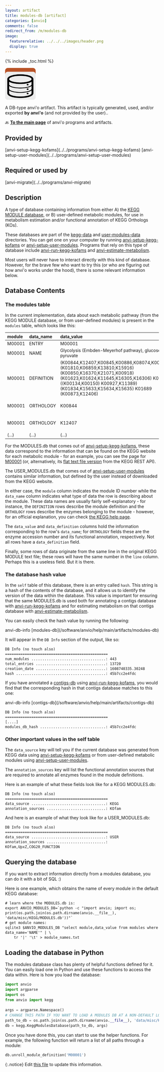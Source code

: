 ```yaml
---
layout: artifact
title: modules-db [artifact]
categories: [anvio]
comments: false
redirect_from: /m/modules-db
image:
  featurerelative: ../../../images/header.png
  display: true
---
```



{% include _toc.html %}


<img src="../../images/icons/DB.png" alt="DB" style="width:100px; border:none" />

A DB-type anvi'o artifact. This artifact is typically generated, used, and/or exported **by anvi'o** (and not provided by the user)..

🔙 **[To the main page](../../)** of anvi'o programs and artifacts.

## Provided by


<p style="text-align: left" markdown="1"><span class="artifact-p">[anvi-setup-kegg-kofams](../../programs/anvi-setup-kegg-kofams)</span> <span class="artifact-p">[anvi-setup-user-modules](../../programs/anvi-setup-user-modules)</span></p>


## Required or used by


<p style="text-align: left" markdown="1"><span class="artifact-r">[anvi-migrate](../../programs/anvi-migrate)</span></p>


## Description

A type of database containing information from either A) the [KEGG MODULE database](https://www.genome.jp/kegg/module.html), or B) user-defined metabolic modules, for use in metabolism estimation and/or functional annotation of KEGG Orthologs (KOs).

These databases are part of the <span class="artifact-n">[kegg-data](/software/anvio/help/main/artifacts/kegg-data)</span> and <span class="artifact-n">[user-modules-data](/software/anvio/help/main/artifacts/user-modules-data)</span> directories. You can get one on your computer by running <span class="artifact-p">[anvi-setup-kegg-kofams](/software/anvio/help/main/programs/anvi-setup-kegg-kofams)</span> or <span class="artifact-p">[anvi-setup-user-modules](/software/anvio/help/main/programs/anvi-setup-user-modules)</span>. Programs that rely on this type of database include <span class="artifact-p">[anvi-run-kegg-kofams](/software/anvio/help/main/programs/anvi-run-kegg-kofams)</span> and <span class="artifact-p">[anvi-estimate-metabolism](/software/anvio/help/main/programs/anvi-estimate-metabolism)</span>.

Most users will never have to interact directly with this kind of database. However, for the brave few who want to try this (or who are figuring out how anvi'o works under the hood), there is some relevant information below.

## Database Contents

### The modules table

In the current implementation, data about each metabolic pathway (from the KEGG MODULE database, or from user-defined modules) is present in the `modules` table, which looks like this:

| module | data_name | data_value | data_definition | line |
|:--|:--|:--|:--|:--|
| M00001 | ENTRY	| M00001 | Pathway | 1 |
| M00001 | NAME	| Glycolysis (Embden-Meyerhof pathway), glucose => pyruvate | _NULL_ | 2 |
| M00001 | DEFINITION | (K00844,K12407,K00845,K00886,K08074,K00918) (K01810,K06859,K13810,K15916) (K00850,K16370,K21071,K00918) (K01623,K01624,K11645,K16305,K16306) K01803 ((K00134,K00150) K00927,K11389) (K01834,K15633,K15634,K15635) K01689 (K00873,K12406) | _NULL_ | 3 |
| M00001 | ORTHOLOGY | K00844	| hexokinase/glucokinase [EC:2.7.1.1 2.7.1.2] [RN:R01786] | 4 |
| M00001 | ORTHOLOGY | K12407	| hexokinase/glucokinase [EC:2.7.1.1 2.7.1.2] [RN:R01786] | 4 |
| (...) | (...) | (...) | (...) | (...) |

For the MODULES.db that comes out of <span class="artifact-p">[anvi-setup-kegg-kofams](/software/anvio/help/main/programs/anvi-setup-kegg-kofams)</span>, these data correspond to the information that can be found on the KEGG website for each metabolic module - for an example, you can see the page for [M00001](https://www.genome.jp/dbget-bin/www_bget?md:M00001) (or, alternatively, its [flat text file version](http://rest.kegg.jp/get/M00001) from the KEGG REST API).

The USER_MODULES.db that comes out of <span class="artifact-p">[anvi-setup-user-modules](/software/anvio/help/main/programs/anvi-setup-user-modules)</span> contains similar information, but defined by the user instead of downloaded from the KEGG website.

In either case, the `module` column indicates the module ID number while the `data_name` column indicates what type of data the row is describing about the module. These data names are usually fairly self-explanatory - for instance, the `DEFINITION` rows describe the module definition and the `ORTHOLOGY` rows describe the enzymes belonging to the module - however, for an official explanation, you can check [the KEGG help page](https://www.genome.jp/kegg/document/help_bget_module.html).

The `data_value` and `data_definition` columns hold the information corresponding to the row's `data_name`; for `ORTHOLOGY` fields these are the enzyme accession number and its functional annotation, respectively. Not all rows have a `data_definition` field.

Finally, some rows of data originate from the same line in the original KEGG MODULE text file; these rows will have the same number in the `line` column. Perhaps this is a useless field. But it is there.

### The database hash value

In the `self` table of this database, there is an entry called `hash`. This string is a hash of the contents of the database, and it allows us to identify the version of the data within the database. This value is important for ensuring that the same MODULES.db is used both for annotating a contigs database with <span class="artifact-p">[anvi-run-kegg-kofams](/software/anvio/help/main/programs/anvi-run-kegg-kofams)</span> and for estimating metabolism on that contigs database with <span class="artifact-p">[anvi-estimate-metabolism](/software/anvio/help/main/programs/anvi-estimate-metabolism)</span>.

You can easily check the hash value by running the following:

<div class="codeblock" markdown="1">
anvi&#45;db&#45;info <span class="artifact&#45;n">[modules&#45;db](/software/anvio/help/main/artifacts/modules&#45;db)</span>
</div>

It will appear in the `DB Info` section of the output, like so:
```
DB Info (no touch also)
===============================================
num_modules ..................................: 443
total_entries ................................: 13720
creation_date ................................: 1608740335.30248
hash .........................................: 45b7cc2e4fdc
```

If you have annotated a <span class="artifact-n">[contigs-db](/software/anvio/help/main/artifacts/contigs-db)</span> using <span class="artifact-p">[anvi-run-kegg-kofams](/software/anvio/help/main/programs/anvi-run-kegg-kofams)</span>, you would find that the corresponding hash in that contigs database matches to this one:

<div class="codeblock" markdown="1">
anvi&#45;db&#45;info <span class="artifact&#45;n">[contigs&#45;db](/software/anvio/help/main/artifacts/contigs&#45;db)</span>
</div>

```
DB Info (no touch also)
===============================================
[....]
modules_db_hash ..............................: 45b7cc2e4fdc
```

### Other important values in the self table

The `data_source` key will tell you if the current database was generated from KEGG data using <span class="artifact-p">[anvi-setup-kegg-kofams](/software/anvio/help/main/programs/anvi-setup-kegg-kofams)</span> or from user-defined metabolic modules using <span class="artifact-p">[anvi-setup-user-modules](/software/anvio/help/main/programs/anvi-setup-user-modules)</span>.

The `annotation_sources` key will list the functional annotation sources that are required to annotate all enzymes found in the module definitions.

Here is an example of what these fields look like for a KEGG MODULES.db:
```
DB Info (no touch also)
===============================================
data_source ..................................: KEGG
annotation_sources ...........................: KOfam
```

And here is an example of what they look like for a USER_MODULES.db:
```
DB Info (no touch also)
===============================================
data_source ..................................: USER
annotation_sources ...........................: KOfam,UpxZ,COG20_FUNCTION
```

## Querying the database

If you want to extract information directly from a modules database, you can do it with a bit of SQL :)

Here is one example, which obtains the name of every module in the default KEGG database:

```
# learn where the MODULES.db is:
export ANVIO_MODULES_DB=`python -c "import anvio; import os; print(os.path.join(os.path.dirname(anvio.__file__), 'data/misc/KEGG/MODULES.db'))"`
# get module names:
sqlite3 $ANVIO_MODULES_DB "select module,data_value from modules where data_name='NAME'" | \
    tr '|' '\t' > module_names.txt
```

## Loading the database in Python

The modules database class has plenty of helpful functions defined for it. You can easily load one in Python and use these functions to access the data within. Here is how you load the database:

```python
import anvio
import argparse
import os
from anvio import kegg

args = argparse.Namespace()
# CHANGE THIS PATH IF YOU WANT TO LOAD A MODULES DB AT A NON-DEFAULT LOCATION
path_to_db = os.path.join(os.path.dirname(anvio.__file__), 'data/misc/KEGG/MODULES.db')
db = kegg.KeggModulesDatabase(path_to_db, args)
```
Once you have done this, you can start to use the helper functions. For example, the following function will return a list of all paths through a module:
```python
db.unroll_module_definition('M00001')
```


{:.notice}
Edit [this file](https://github.com/merenlab/anvio/tree/master/anvio/docs/artifacts/modules-db.md) to update this information.

